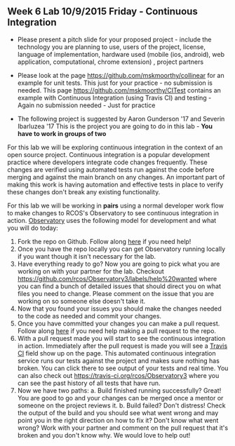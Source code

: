 ## Week 6 Lab 10/9/2015 Friday - Continuous Integration

- Please present a pitch slide for your proposed project - include the technology you are planning to use, users of the project, license, language of implementation, hardware used (mobile (ios, android), web application, computational, chrome extension) , project partners

- Please look at the page https://github.com/mskmoorthy/collinear for an example for unit tests. This just for your practice - no submission is needed.  This page https://github.com/mskmoorthy/CITest  contains an example with Continuous Integration (using Travis CI) and testing - Again no submission needed - Just for practice

- The following project is suggested by Aaron Gunderson '17 and Severin Ibarluzea '17 This is the project you are going to do in this lab - **You have to work in groups of two**

For this lab we will be exploring continuous integration in the context of an open source project. Continuous integration is a popular development practice where developers integrate code changes frequently. These changes are verified using automated tests run against the code before merging and against the main branch on any changes. An important part of making this work is having automation and effective tests in place to verify these changes don't break any existing functionality. 


For this lab we will be working in **pairs**  using a normal developer work flow to make changes to RCOS's Observatory to see continuous integration in action. 
[Observatory](https://github.com/rcos/Observatory3/) uses the following model for development and what you will do today:

1. Fork the repo on Github. Follow along [here](https://help.github.com/articles/fork-a-repo/) if you need help!
2. Once you have the repo locally you can get Observatory running locally if you want though it isn't necessary for the lab.
3. Have everything ready to go? Now you are going to pick what you are working on with your partner for the lab. Checkout https://github.com/rcos/Observatory3/labels/help%20wanted where you can find a bunch of detailed issues that should direct you on what files you need to change. Please comment on the issue that you are working on so someone else doesn't take it.
4. Now that you found your issues you should make the changes needed to the code as needed and commit your changes. 
5. Once you have committed your changes you can make a pull request. Follow along [here](https://help.github.com/articles/creating-a-pull-request/) if you need help making a pull request to the repo.
6. With a pull request made you will start to see the continuous integration in action. Immediately after the pull request is made you will see a [Travis CI](https://travis-ci.org/) field show up on the page. This automated continuous integration service runs our tests against the project and makes sure nothing has broken. You can click there to see output of your tests and real time. You can also check out https://travis-ci.org/rcos/Observatory3 where you can see the past history of all tests that have run. 
7. Now we have two paths:
  a. Build finished running successfully? Great! You are good to go and your changes can be merged once a mentor or someone on the project reviews it. 
  b. Build failed? Don't distress! Check the output of the build and you should see what went wrong and may point you in the right direction on how to fix it? Don't know what went wrong? Work with your partner and comment on the pull request that it's broken and you don't know why. We would love to help out!
